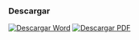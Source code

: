 
### Descargar

<a href="#"><img src="../imagenes/icono-word.png" alt="Descargar Word"></a> <a href="reglamento-general-establecimientos-mercantiles-espectaculos-publicos.pdf"><img src="../imagenes/icono-pdf.png" alt="Descargar PDF"></a>
